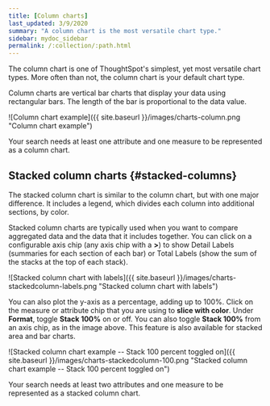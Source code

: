 ```yaml
---
title: [Column charts]
last_updated: 3/9/2020
summary: "A column chart is the most versatile chart type."
sidebar: mydoc_sidebar
permalink: /:collection/:path.html
---
```

The column chart is one of ThoughtSpot's simplest, yet most versatile chart types. More often than not, the column chart is your default chart type.

Column charts are vertical bar charts that display your data using rectangular bars. The length of the bar is proportional to the data value.

![Column chart example]({{ site.baseurl }}/images/charts-column.png "Column chart example")

Your search needs at least one attribute and one measure to be represented as a column chart.

## Stacked column charts {#stacked-columns}

The stacked column chart is similar to the column chart, but with one major
difference. It includes a legend, which divides each column into additional sections, by color.

Stacked column charts are typically used when you want to compare aggregated
data and the data that it includes together. You can click on a configurable axis chip (any axis chip with a **>**) to show Detail Labels (summaries for each section of each bar) or
Total Labels (show the sum of the stacks at the top of each stack).

![Stacked column chart with labels]({{ site.baseurl }}/images/charts-stackedcolumn-labels.png "Stacked column chart with labels")

You can also plot the y-axis as a
percentage, adding up to 100%. Click on the measure or attribute chip that you are using to **slice with color**. Under **Format**, toggle **Stack 100%** on or off. You can also toggle **Stack 100%** from an axis chip, as in the image above. This feature is also available for stacked area and bar charts.

![Stacked column chart example -- Stack 100 percent toggled on]({{ site.baseurl }}/images/charts-stackedcolumn-100.png "Stacked column chart example -- Stack 100 percent toggled on")

Your search needs at least two attributes and one measure to be represented as a stacked column chart.
